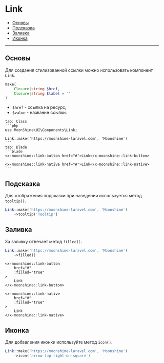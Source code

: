# Link

- [Основы](#basics)
- [Подсказка](#tooltip)
- [Заливка](#fill)
- [Иконка](#icon)

---

<a name="basics"></a>
## Основы

Для создания стилизованной ссылки можно использовать компонент `Link`.

```php
make(
    Closure|string $href,
    Closure|string $label = ''
)
```

- `$href` - ссылка на ресурс,
- `$value` - название ссылки.

~~~tabs
tab: Class
```php
use MoonShine\UI\Components\Link;

Link::make('https://moonshine-laravel.com', 'Moonshine')
```
tab: Blade
```blade
<x-moonshine::link-button href="#">Link</x-moonshine::link-button>

<x-moonshine::link-native href="#">Link</x-moonshine::link-native>
```
~~~

<a name="tooltip"></a>
## Подсказка

Для отображения подсказки при наведении используется метод `tooltip()`.

```php
Link::make('https://moonshine-laravel.com', 'Moonshine')
    ->tooltip('Tooltip')
```

<a name="fill"></a>
## Заливка

За заливку отвечает метод `filled()`.

```php
Link::make('https://moonshine-laravel.com', 'Moonshine')
    ->filled()
```

```blade
<x-moonshine::link-button
    href="#"
    :filled="true"
>
    Link
</x-moonshine::link-button>

<x-moonshine::link-native
    href="#"
    :filled="true"
>
    Link
</x-moonshine::link-native>
```

<a name="icon"></a>
## Иконка

Для добавления иконки используйте метод `icon()`.

```php
Link::make('https://moonshine-laravel.com', 'Moonshine')
    ->icon('arrow-top-right-on-square')
```
